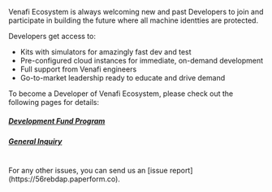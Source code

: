 Venafi Ecosystem is always welcoming new and past Developers to join and participate in building the future where all machine identties are protected. <br>

Developers get access to: <br>

* Kits with simulators for amazingly fast dev and test
* Pre-configured cloud instances for immediate, on-demand development
* Full support from Venafi engineers
* Go-to-market leadership ready to educate and drive demand

To become a Developer of Venafi Ecosystem, please check out the following pages for details:

##### [Development Fund Program](devfund.md)
##### [General Inquiry](general-inquiry.md)

<br>
For any other issues, you can send us an [issue report](https://56rebdap.paperform.co). 